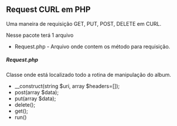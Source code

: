 ## Request CURL em PHP

Uma maneira de requisição GET, PUT, POST, DELETE em CURL.

Nesse pacote terá 1 arquivo

* Request.php - Arquivo onde contem os método para requisição.

##### Request.php
Classe onde está localizado todo a rotina de manipulação do album.

* __construct(string $uri, array $headers=[]);
* post(array $data);
* put(array $data);
* delete();
* get();
* run()
